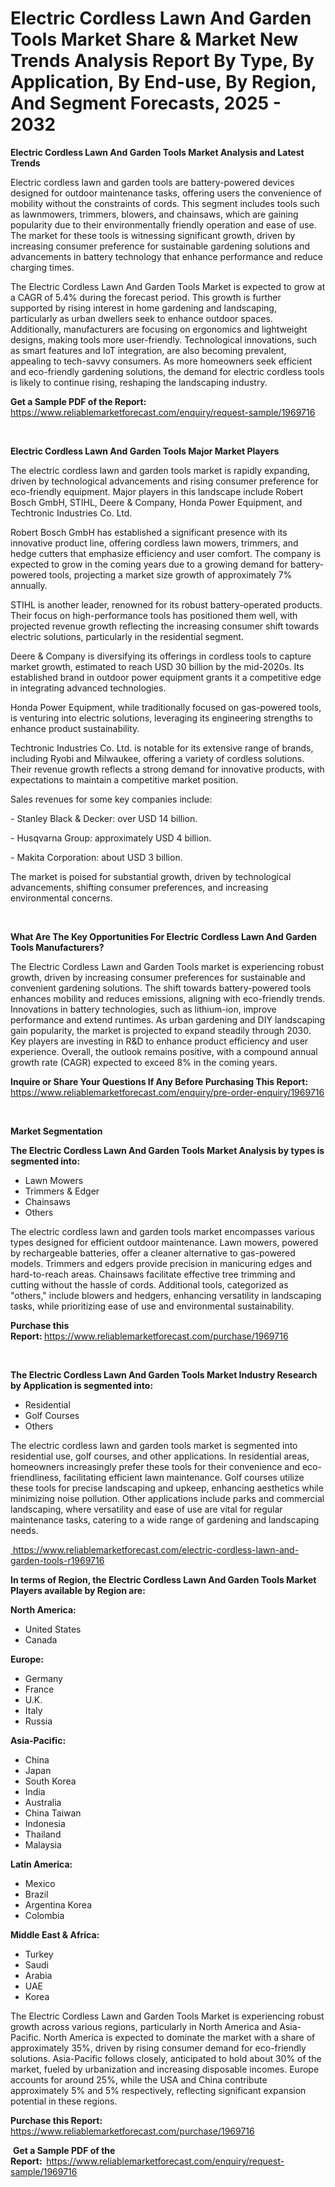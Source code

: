 <p><h1>Electric Cordless Lawn And Garden Tools Market Share & Market New Trends Analysis Report By Type, By Application, By End-use, By Region, And Segment Forecasts, 2025 - 2032</h1></p><p><strong>Electric Cordless Lawn And Garden Tools Market Analysis and Latest Trends</strong></p>
<p><p>Electric cordless lawn and garden tools are battery-powered devices designed for outdoor maintenance tasks, offering users the convenience of mobility without the constraints of cords. This segment includes tools such as lawnmowers, trimmers, blowers, and chainsaws, which are gaining popularity due to their environmentally friendly operation and ease of use. The market for these tools is witnessing significant growth, driven by increasing consumer preference for sustainable gardening solutions and advancements in battery technology that enhance performance and reduce charging times.</p><p>The Electric Cordless Lawn And Garden Tools Market is expected to grow at a CAGR of 5.4% during the forecast period. This growth is further supported by rising interest in home gardening and landscaping, particularly as urban dwellers seek to enhance outdoor spaces. Additionally, manufacturers are focusing on ergonomics and lightweight designs, making tools more user-friendly. Technological innovations, such as smart features and IoT integration, are also becoming prevalent, appealing to tech-savvy consumers. As more homeowners seek efficient and eco-friendly gardening solutions, the demand for electric cordless tools is likely to continue rising, reshaping the landscaping industry.</p></p>
<p><strong>Get a Sample PDF of the Report:&nbsp;</strong> <a href="https://www.reliablemarketforecast.com/enquiry/request-sample/1969716?utm_campaign=2291&utm_medium=2&utm_source=Github&utm_content=ia&utm_term=12042025&utm_id=electric-cordless-lawn-and-garden-tools">https://www.reliablemarketforecast.com/enquiry/request-sample/1969716</a></p>
<p>&nbsp;</p>
<p><strong>Electric Cordless Lawn And Garden Tools Major Market Players</strong></p>
<p><p>The electric cordless lawn and garden tools market is rapidly expanding, driven by technological advancements and rising consumer preference for eco-friendly equipment. Major players in this landscape include Robert Bosch GmbH, STIHL, Deere & Company, Honda Power Equipment, and Techtronic Industries Co. Ltd. </p><p>Robert Bosch GmbH has established a significant presence with its innovative product line, offering cordless lawn mowers, trimmers, and hedge cutters that emphasize efficiency and user comfort. The company is expected to grow in the coming years due to a growing demand for battery-powered tools, projecting a market size growth of approximately 7% annually.</p><p>STIHL is another leader, renowned for its robust battery-operated products. Their focus on high-performance tools has positioned them well, with projected revenue growth reflecting the increasing consumer shift towards electric solutions, particularly in the residential segment. </p><p>Deere & Company is diversifying its offerings in cordless tools to capture market growth, estimated to reach USD 30 billion by the mid-2020s. Its established brand in outdoor power equipment grants it a competitive edge in integrating advanced technologies.</p><p>Honda Power Equipment, while traditionally focused on gas-powered tools, is venturing into electric solutions, leveraging its engineering strengths to enhance product sustainability. </p><p>Techtronic Industries Co. Ltd. is notable for its extensive range of brands, including Ryobi and Milwaukee, offering a variety of cordless solutions. Their revenue growth reflects a strong demand for innovative products, with expectations to maintain a competitive market position.</p><p>Sales revenues for some key companies include:</p><p>- Stanley Black & Decker: over USD 14 billion.</p><p>- Husqvarna Group: approximately USD 4 billion.</p><p>- Makita Corporation: about USD 3 billion.</p><p>The market is poised for substantial growth, driven by technological advancements, shifting consumer preferences, and increasing environmental concerns.</p></p>
<p>&nbsp;</p>
<p><strong>What Are The Key Opportunities For Electric Cordless Lawn And Garden Tools Manufacturers?</strong></p>
<p><p>The Electric Cordless Lawn and Garden Tools market is experiencing robust growth, driven by increasing consumer preferences for sustainable and convenient gardening solutions. The shift towards battery-powered tools enhances mobility and reduces emissions, aligning with eco-friendly trends. Innovations in battery technologies, such as lithium-ion, improve performance and extend runtimes. As urban gardening and DIY landscaping gain popularity, the market is projected to expand steadily through 2030. Key players are investing in R&D to enhance product efficiency and user experience. Overall, the outlook remains positive, with a compound annual growth rate (CAGR) expected to exceed 8% in the coming years.</p></p>
<p><strong>Inquire or Share Your Questions If Any Before Purchasing This Report:</strong> <a href="https://www.reliablemarketforecast.com/enquiry/pre-order-enquiry/1969716?utm_campaign=2291&utm_medium=2&utm_source=Github&utm_content=ia&utm_term=12042025&utm_id=electric-cordless-lawn-and-garden-tools">https://www.reliablemarketforecast.com/enquiry/pre-order-enquiry/1969716</a></p>
<p>&nbsp;</p>
<p><strong>Market Segmentation</strong></p>
<p><strong>The Electric Cordless Lawn And Garden Tools Market Analysis by types is segmented into:</strong></p>
<p><ul><li>Lawn Mowers</li><li>Trimmers & Edger</li><li>Chainsaws</li><li>Others</li></ul></p>
<p><p>The electric cordless lawn and garden tools market encompasses various types designed for efficient outdoor maintenance. Lawn mowers, powered by rechargeable batteries, offer a cleaner alternative to gas-powered models. Trimmers and edgers provide precision in manicuring edges and hard-to-reach areas. Chainsaws facilitate effective tree trimming and cutting without the hassle of cords. Additional tools, categorized as "others," include blowers and hedgers, enhancing versatility in landscaping tasks, while prioritizing ease of use and environmental sustainability.</p></p>
<p><strong>Purchase this Report:&nbsp;</strong><a href="https://www.reliablemarketforecast.com/purchase/1969716?utm_campaign=2291&utm_medium=2&utm_source=Github&utm_content=ia&utm_term=12042025&utm_id=electric-cordless-lawn-and-garden-tools">https://www.reliablemarketforecast.com/purchase/1969716</a></p>
<p>&nbsp;</p>
<p><strong>The Electric Cordless Lawn And Garden Tools Market Industry Research by Application is segmented into:</strong></p>
<p><ul><li>Residential</li><li>Golf Courses</li><li>Others</li></ul></p>
<p><p>The electric cordless lawn and garden tools market is segmented into residential use, golf courses, and other applications. In residential areas, homeowners increasingly prefer these tools for their convenience and eco-friendliness, facilitating efficient lawn maintenance. Golf courses utilize these tools for precise landscaping and upkeep, enhancing aesthetics while minimizing noise pollution. Other applications include parks and commercial landscaping, where versatility and ease of use are vital for regular maintenance tasks, catering to a wide range of gardening and landscaping needs.</p></p>
<p><a href="https://www.reliablemarketforecast.com/electric-cordless-lawn-and-garden-tools-r1969716?utm_campaign=2291&utm_medium=2&utm_source=Github&utm_content=ia&utm_term=12042025&utm_id=electric-cordless-lawn-and-garden-tools">&nbsp;https://www.reliablemarketforecast.com/electric-cordless-lawn-and-garden-tools-r1969716</a></p>
<p><strong>In terms of Region, the Electric Cordless Lawn And Garden Tools Market Players available by Region are:</strong></p>
<p>
    <p> <strong> North America: </strong>
        <ul>
            <li>United States</li>
            <li>Canada</li>
        </ul>
        </p> 
    <p> <strong> Europe: </strong>
        <ul>
            <li>Germany</li>
            <li>France</li>
            <li>U.K.</li>
            <li>Italy</li>
            <li>Russia</li>
        </ul>
        </p> 
    <p> <strong> Asia-Pacific: </strong>
        <ul>
            <li>China</li>
            <li>Japan</li>
            <li>South Korea</li>
            <li>India</li>
            <li>Australia</li>
            <li>China Taiwan</li>
            <li>Indonesia</li>
            <li>Thailand</li>
            <li>Malaysia</li>
        </ul>
        </p> 
    <p> <strong> Latin America: </strong>
        <ul>
            <li>Mexico</li>
            <li>Brazil</li>
            <li>Argentina Korea</li>
            <li>Colombia</li>
        </ul>
        </p> 
    <p> <strong> Middle East & Africa: </strong>
        <ul>
            <li>Turkey</li>
            <li>Saudi</li>
            <li>Arabia</li>
            <li>UAE</li>
            <li>Korea</li>
        </ul>
    </p>
    </p>
<p><p>The Electric Cordless Lawn and Garden Tools Market is experiencing robust growth across various regions, particularly in North America and Asia-Pacific. North America is expected to dominate the market with a share of approximately 35%, driven by rising consumer demand for eco-friendly solutions. Asia-Pacific follows closely, anticipated to hold about 30% of the market, fueled by urbanization and increasing disposable incomes. Europe accounts for around 25%, while the USA and China contribute approximately 5% and 5% respectively, reflecting significant expansion potential in these regions.</p></p>
<p><strong>Purchase this Report: </strong><a href="https://www.reliablemarketforecast.com/purchase/1969716?utm_campaign=2291&utm_medium=2&utm_source=Github&utm_content=ia&utm_term=12042025&utm_id=electric-cordless-lawn-and-garden-tools">https://www.reliablemarketforecast.com/purchase/1969716</a></p>
<p>&nbsp;<strong>Get a Sample PDF of the Report:&nbsp;&nbsp;</strong><a href="https://www.reliablemarketforecast.com/enquiry/request-sample/1969716?utm_campaign=2291&utm_medium=2&utm_source=Github&utm_content=ia&utm_term=12042025&utm_id=electric-cordless-lawn-and-garden-tools">https://www.reliablemarketforecast.com/enquiry/request-sample/1969716</a></p>
<p><strong></strong></p>
<p><p></p><p></p><p></p></p>
